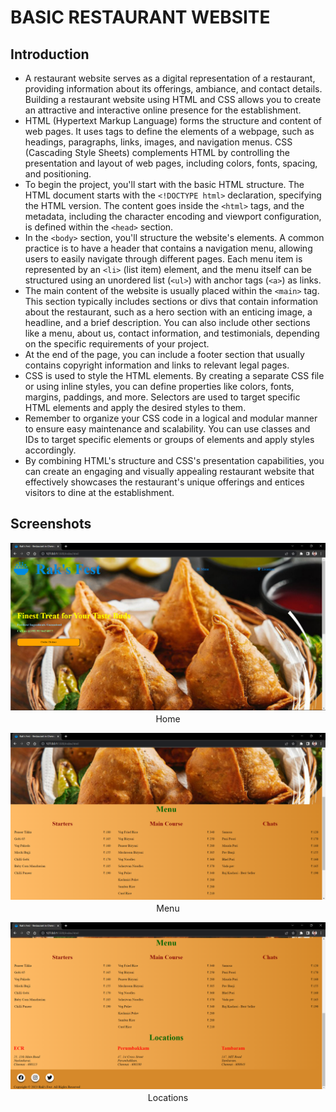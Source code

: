 # BASIC RESTAURANT WEBSITE
## Introduction
* A restaurant website serves as a digital representation of a restaurant, providing information about its offerings, ambiance, and contact details. Building a restaurant website using HTML and CSS allows you to create an attractive and interactive online presence for the establishment.
* HTML (Hypertext Markup Language) forms the structure and content of web pages. It uses tags to define the elements of a webpage, such as headings, paragraphs, links, images, and navigation menus. CSS (Cascading Style Sheets) complements HTML by controlling the presentation and layout of web pages, including colors, fonts, spacing, and positioning.
* To begin the project, you'll start with the basic HTML structure. The HTML document starts with the `<!DOCTYPE html>` declaration, specifying the HTML version. The content goes inside the `<html>` tags, and the metadata, including the character encoding and viewport configuration, is defined within the `<head>` section.
* In the `<body>` section, you'll structure the website's elements. A common practice is to have a header that contains a navigation menu, allowing users to easily navigate through different pages. Each menu item is represented by an `<li>` (list item) element, and the menu itself can be structured using an unordered list (`<ul>`) with anchor tags (`<a>`) as links.
* The main content of the website is usually placed within the `<main>` tag. This section typically includes sections or divs that contain information about the restaurant, such as a hero section with an enticing image, a headline, and a brief description. You can also include other sections like a menu, about us, contact information, and testimonials, depending on the specific requirements of your project.
* At the end of the page, you can include a footer section that usually contains copyright information and links to relevant legal pages.
* CSS is used to style the HTML elements. By creating a separate CSS file or using inline styles, you can define properties like colors, fonts, margins, paddings, and more. Selectors are used to target specific HTML elements and apply the desired styles to them.
* Remember to organize your CSS code in a logical and modular manner to ensure easy maintenance and scalability. You can use classes and IDs to target specific elements or groups of elements and apply styles accordingly.
* By combining HTML's structure and CSS's presentation capabilities, you can create an engaging and visually appealing restaurant website that effectively showcases the restaurant's unique offerings and entices visitors to dine at the establishment.

## Screenshots
<p align="center">
  <img src="./image.png" alt="Image Alt Text" style="margin-bottom: 2px" /><br>
  Home
</p>
<p align="center">
  <img src="./image-1.png" alt="Image Alt Text" style="margin-bottom: 2px" /><br>
  Menu
</p>
<p align="center">
  <img src="./image-2.png" alt="Image Alt Text" style="margin-bottom: 2px" /><br>
  Locations
</p>

